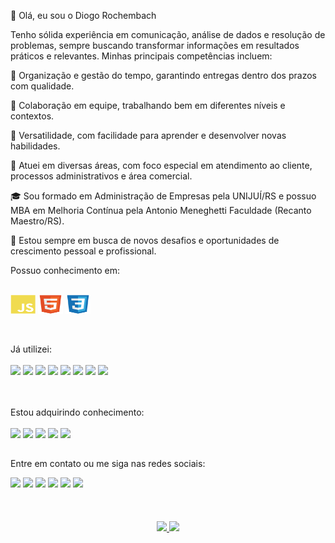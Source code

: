 👋 Olá, eu sou o Diogo Rochembach

Tenho sólida experiência em comunicação, análise de dados e resolução de problemas, sempre buscando transformar informações em resultados práticos e relevantes. Minhas principais competências incluem:

🔹 Organização e gestão do tempo, garantindo entregas dentro dos prazos com qualidade.

🔹 Colaboração em equipe, trabalhando bem em diferentes níveis e contextos.

🔹 Versatilidade, com facilidade para aprender e desenvolver novas habilidades.

💼 Atuei em diversas áreas, com foco especial em atendimento ao cliente, processos administrativos e área comercial.

🎓 Sou formado em Administração de Empresas pela UNIJUÍ/RS e possuo MBA em Melhoria Contínua pela Antonio Meneghetti Faculdade (Recanto Maestro/RS).

🚀 Estou sempre em busca de novos desafios e oportunidades de crescimento pessoal e profissional.


Possuo conhecimento em:

<div style="display: inline_block"><br>
  
  <img align="center" alt="Diogo-Js" height="30" width="40" src="https://raw.githubusercontent.com/devicons/devicon/master/icons/javascript/javascript-plain.svg">
  <img align="center" alt="Diogo-HTML" height="30" width="40" src="https://raw.githubusercontent.com/devicons/devicon/master/icons/html5/html5-original.svg">
  <img align="center" alt="Diogo-CSS" height="30" width="40" src="https://raw.githubusercontent.com/devicons/devicon/master/icons/css3/css3-original.svg">
  <br>
  <br>
  <br>
  
  
  Já utilizei:
  <br><br>
  <img src="https://img.shields.io/badge/Jira-0052CC?style=for-the-badge&logo=Jira&logoColor=white" target="_blank">
  <img src="https://img.shields.io/badge/GIT-E44C30?style=for-the-badge&logo=git&logoColor=white" target="_blank">
  <img src="https://img.shields.io/badge/Notion-000000?style=for-the-badge&logo=notion&logoColor=white" target="_blank">
  <img src="https://img.shields.io/badge/Trello-0052CC?style=for-the-badge&logo=trello&logoColor=white" target="_blank">
  <img src="https://img.shields.io/badge/Microsoft_Office-D83B01?style=for-the-badge&logo=microsoft-office&logoColor=white" target="_blank">
  <img src="https://img.shields.io/badge/Notepad++-90E59A.svg?style=for-the-badge&logo=notepad%2B%2B&logoColor=black" target="_blank">
  <img src="https://img.shields.io/badge/Figma-F24E1E?style=for-the-badge&logo=figma&logoColor=white" target="_blank">
  <img src="https://img.shields.io/badge/Bootstrap-563D7C?style=for-the-badge&logo=bootstrap&logoColor=white" target="_blank">
  <br>
  <br>
  <br>
  
  
  Estou adquirindo conhecimento:
  <br><br>
  <img src="https://img.shields.io/badge/React-20232A?style=for-the-badge&logo=react&logoColor=61DAFB" target="_blank">
  <img src="https://img.shields.io/badge/Flutter-02569B?style=for-the-badge&logo=flutter&logoColor=white" target="_blank">
  <img src="https://img.shields.io/badge/Oracle-F80000?style=for-the-badge&logo=Oracle&log" target="_blank">
  <img src="https://img.shields.io/badge/PostgreSQL-316192?style=for-the-badge&logo=postgresql&logoColor=white" target="_blank">
  <img src="https://img.shields.io/badge/MySQL-00000F?style=for-the-badge&logo=mysql&logoColor=white" target="_blank">
  
  
  
  
</div>

##

Entre em contato ou me siga nas redes sociais:

<div> 
  <a href="https://api.whatsapp.com/send?phone=5555996776613" target="_blank"><img src="https://img.shields.io/badge/WhatsApp-25D366?style=for-the-badge&logo=whatsapp&logoColor=white" target="_blank"></a>
  <a href="https://www.instagram.com/diogo_rochembach/" target="_blank"><img src="https://img.shields.io/badge/-Instagram-%23E4405F?style=for-the-badge&logo=instagram&logoColor=white" target="_blank"></a>
 	<a href="https://discord.gg/wagxzStdcR" target="_blank"><img src="https://img.shields.io/badge/Discord-7289DA?style=for-the-badge&logo=discord&logoColor=white" target="_blank"></a> 
  <a href = "mailto:diogo.iju@gmail.com"><img src="https://img.shields.io/badge/Gmail-D14836?style=for-the-badge&logo=gmail&logoColor=white" target="_blank"></a>
  <a href="https://www.linkedin.com/in/diogorochembach" target="_blank"><img src="https://img.shields.io/badge/-LinkedIn-%230077B5?style=for-the-badge&logo=linkedin&logoColor=white" target="_blank"></a>
  <a href="https://www.facebook.com/diogorochembach" target="_blank"><img src="https://img.shields.io/badge/Facebook-1877F2?style=for-the-badge&logo=facebook&logoColor=white" target="_blank"></a>
  <br>
  <br>
  <br>
  <br>
 
  
 
</div>

<div align="center">
  <a href="https://github.com/diogorochembach">
  <img height="180em" src="https://github-readme-stats.vercel.app/api?username=diogorochembach&show_icons=true&theme=dracula&include_all_commits=true&count_private=true"/>
  <img height="180em" src="https://github-readme-stats.vercel.app/api/top-langs/?username=diogorochembach&layout=compact&langs_count=7&theme=dracula"/>
</div>


